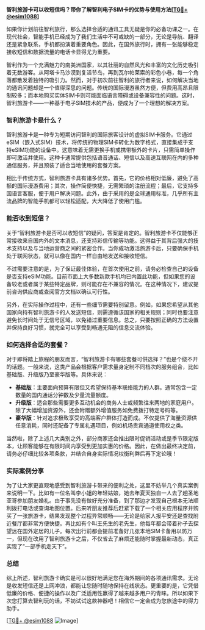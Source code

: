 **智利旅游卡可以收短信吗？带你了解智利电子SIM卡的优势与使用方法[[TG💪+ @esim1088](https://t.me/s/esim1088)]**

如果你计划前往智利旅行，那么选择合适的通讯工具无疑是你的必备功课之一。在现代社会，智能手机已经成为了我们生活中不可或缺的一部分，无论是导航、翻译还是紧急联系，手机都扮演着重要角色。因此，在国外旅行时，拥有一张能够稳定接收短信和数据流量的电话卡显得尤为重要。

智利作为一个充满魅力的南美洲国家，以其壮丽的自然风光和丰富的文化历史吸引着无数游客。从阿塔卡马沙漠到复活节岛，再到瓦尔帕莱索的彩色小巷，每一个角落都散发着独特的吸引力。然而，对于初次前往智利的旅行者来说，如何解决当地的通讯问题却是一个值得深思的问题。传统的国际漫游虽然方便，但费用高昂且限制较多；而本地购买实体SIM卡则可能面临语言障碍或设备兼容性的问题。这时，智利旅游卡——一种基于电子SIM技术的产品，便成为了一个理想的解决方案。

### 智利旅游卡是什么？

智利旅游卡是一种专为短期访问智利的国际旅客设计的虚拟SIM卡服务。它通过eSIM（嵌入式SIM）技术，将传统的物理SIM卡转化为数字格式，直接集成于支持eSIM功能的设备中。这意味着无需更换手机或携带额外的卡片，只需简单操作即可激活并使用。这种卡通常提供包括语音通话、短信以及高速互联网在内的多种通信服务，并且预装了适合当地使用的套餐方案。

相比于传统方式，智利旅游卡具有诸多优势。首先，它的价格相对低廉，避免了高额的国际漫游费用；其次，操作简便快捷，无需繁琐的注册流程；最后，它支持多国语言客服，便于用户解决问题。此外，由于采用的是全球通用标准，几乎所有主流品牌的智能手机都可以轻松适配，大大降低了使用门槛。

### 能否收到短信？

关于“智利旅游卡是否可以收短信”的疑问，答案是肯定的。智利旅游卡不仅能够正常接收来自国内外的文本消息，还支持彩信传输等功能。这得益于其背后强大的技术支持以及与当地运营商之间的紧密合作。当你成功激活旅游卡后，只要确保手机处于联网状态，就可以像在国内一样自由地发送和接收短信。

不过需要注意的是，为了保证最佳体验，在首次使用之前，请务必检查自己的设备是否支持eSIM功能。目前市面上大多数新款手机均已内置此功能，但如果您的设备较老或者属于某些特定品牌，则可能存在不兼容的情况。在这种情况下，建议提前咨询供应商或查阅官方文档以确认可行性。

另外，在实际操作过程中，还有一些细节需要特别留意。例如，如果您希望从其他国家向持有智利旅游卡的人发送短信，则需遵循该国家的相关规则；同时也要注意避免长时间处于无信号区域，以免错过重要信息。总之，只要按照正确的方法设置并保持良好习惯，就完全可以享受到畅通无阻的信息交流体验。

### 如何选择合适的套餐？

对于即将踏上旅程的朋友而言，“智利旅游卡有哪些套餐可供选择？”也是个绕不开的话题。一般来说，这类产品会根据客户需求量身定制不同档次的服务组合，比如基础版、升级版乃至豪华版等。具体来说：

- **基础版**：主要面向预算有限但又希望保持基本联络能力的人群。通常包含一定数量的国内通话分钟数及少量流量额度。
- **升级版**：适合那些需要更多互动机会的商务人士或频繁往来两地的家庭用户。除了大幅增加资源外，还会附赠额外增值服务如免费拨打特定号码等。
- **豪华版**：针对追求极致享受的高端客户群体打造而成。不仅提供了海量资源供任意消耗，同时还配备了专属礼遇项目，例如机场贵宾通道使用权之类。

当然啦，除了上述几大类别之外，部分商家还会推出限时促销活动或是季节限定版本，让顾客能够在有限时间内享受到更加实惠的价格。因此，在做出最终决定前，请务必仔细比较各项条款，并结合自身实际情况权衡利弊后再下定论哦！

### 实际案例分享

为了让大家更直观地感受到智利旅游卡带来的便利之处，这里不妨举几个真实案例来说明一下。比如有一位名叫李小姐的年轻姑娘，她去年夏天独自一人去了趟圣地亚哥参加朋友婚礼。由于事先没有做好充分准备，到了那边才发现自己根本无法顺利拨打电话或查询地图位置。后来听朋友推荐后赶紧下载了一个相关应用程序并购买了一张旅游卡，结果发现整个过程异常顺畅——无论是给家人报平安还是查找附近餐厅都非常方便快捷。再比如有个叫王先生的老先生，他每年都会带着孙子去探望远在国外定居的儿子。每次出行前都会提前准备好几张本地SIM卡备用以防万一，但现在改用了智利旅游卡之后，不仅省去了麻烦还能随时掌握最新动态，真正实现了“一部手机走天下”。

### 总结

综上所述，智利旅游卡确实是可以很好地满足您在海外期间的各项通讯需求。无论是收发短信还是上网冲浪，都能让您随时随地保持在线状态。更重要的是，它凭借低廉的价格、便捷的操作以及广泛适用性赢得了越来越多用户的青睐。所以如果下次您打算去智利玩的话，不妨试试这款神器吧！相信它一定会成为您旅途中的得力助手。

[[TG💪+ @esim1088](https://t.me/s/esim1088) ![Image](https://i.postimg.cc/4NQfJmqS/Snipaste-2025-05-13-00-14-12.png)]